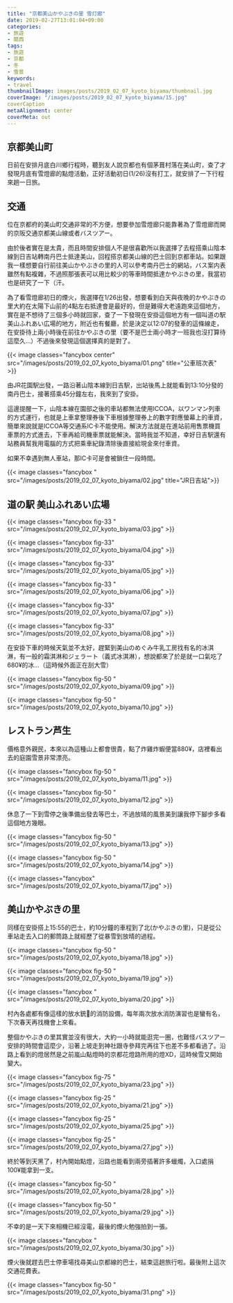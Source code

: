 ```yaml
---
title: "京都美山かやぶきの里 雪灯廊"
date: 2019-02-27T13:01:04+09:00
categories:
- 旅遊
- 關西
tags:
- 旅遊
- 京都
- 冬
- 雪景
keywords:
- travel
thumbnailImage: images/posts/2019_02_07_kyoto_biyama/thumbnail.jpg
coverImage: "/images/posts/2019_02_07_kyoto_biyama/15.jpg"
coverCaption
metaAlignment: center
coverMeta: out
---
```

<!--more-->
## 京都美山町

日前在安排月底白川鄉行程時，聽到友人說京都也有個茅葺村落在美山町，查了才發現月底有雪燈廊的點燈活動，正好活動初日(1/26)沒有打工，就安排了一下行程來趟一日旅。

## 交通

位在京都府的美山町交通非常的不方便，想要參加雪燈廊只能靠著為了雪燈廊而開的京阪交通京都美山線或者バスツアー。

由於後者實在是太貴，而且時間安排個人不是很喜歡所以我選擇了去程搭乘山陰本線到日吉站轉南丹巴士抵達美山，回程搭京都美山線的巴士回到京都車站。如果跟我一樣想要自行前往美山かやぶきの里的人可以參考南丹巴士的網站，バス案内表雖然有點複雜，不過照那張表可以用比較少的等車時間抵達かやぶきの里，我當初也是研究了一下（汗。

為了看雪燈廊初日的煙火，我選擇在1/26出發，想要看到白天與夜晚的かやぶきの里大約在太陽下山前的4點左右抵達會是最好的，但是難得大老遠跑來這個地方，實在是不想待了三個多小時就回家，查了一下發現在安掛這個地方有一個叫道の駅 美山ふれあい広場的地方，附近也有餐廳，於是決定以12:07的發車的這條線走，在安掛待上兩小時後在前往かやぶきの里（要不是巴士兩小時才一班我也沒打算待這麼久…）不過後來發現這個選擇真的是對了。

{{< image classes="fancybox center" src="/images/posts/2019_02_07_kyoto_biyama/01.png"  title="公車班次表" >}}

由JR花園駅出發，一路沿著山陰本線到日吉駅，出站後馬上就能看到13:10分發的南丹巴士，接著搭乘45分鐘左右，我來到了安掛。

這邊提醒一下，山陰本線在園部之後的車站都無法使用ICCOA，以ワンマン列車的方式運行，也就是上車拿整理券後下車根據整理券上的數字對應螢幕上的車資，簡單來說就是ICCOA等交通系IC卡不能使用。解決方法就是在進站前用售票機買車票的方式進去，下車再給司機車票就能解決。當時我並不知道，幸好日吉駅還有站務員幫我用電腦的方式把乘車紀錄清除後直接給現金來付車資。

如果不幸遇到無人車站，那IC卡可是會被鎖住一段時間。

{{< image classes="fancybox " src="/images/posts/2019_02_07_kyoto_biyama/02.jpg"  title="JR日吉站">}}

## 道の駅 美山ふれあい広場

{{< image classes="fancybox fig-33 " src="/images/posts/2019_02_07_kyoto_biyama/03.jpg" >}}

{{< image classes="fancybox fig-33" src="/images/posts/2019_02_07_kyoto_biyama/04.jpg" >}}

{{< image classes="fancybox fig-33" src="/images/posts/2019_02_07_kyoto_biyama/05.jpg" >}}

{{< image classes="fancybox fig-33 " src="/images/posts/2019_02_07_kyoto_biyama/06.jpg" >}}

{{< image classes="fancybox fig-33" src="/images/posts/2019_02_07_kyoto_biyama/07.jpg" >}}

{{< image classes="fancybox fig-33" src="/images/posts/2019_02_07_kyoto_biyama/08.jpg" >}}

在安掛下車的時候天氣並不太好，趕緊到美山のめぐみ牛乳工房找有名的冰淇淋，有一般的霜淇淋和ジェラート（義式冰淇淋），想說都來了於是就一口氣吃了680¥的冰…（這時候外面正在刮大雪）

{{< image classes="fancybox fig-50 " src="/images/posts/2019_02_07_kyoto_biyama/09.jpg" >}}

{{< image classes="fancybox fig-50 " src="/images/posts/2019_02_07_kyoto_biyama/10.jpg" >}}

## レストラン芦生

價格意外親民，本來以為這種山上都會很貴，點了炸雞炸蝦便當880¥，店裡看出去的庭園雪景非常漂亮。

{{< image classes="fancybox fig-50 " src="/images/posts/2019_02_07_kyoto_biyama/11.jpg" >}}

{{< image classes="fancybox fig-50 " src="/images/posts/2019_02_07_kyoto_biyama/12.jpg" >}}

休息了一下到雪停之後準備出發去等巴士，不過放晴的風景美到讓我停下腳步多看這個地方幾眼。

{{< image classes="fancybox fig-50 " src="/images/posts/2019_02_07_kyoto_biyama/13.jpg" >}}

{{< image classes="fancybox fig-50 " src="/images/posts/2019_02_07_kyoto_biyama/14.jpg" >}}



{{< image classes="fancybox" src="/images/posts/2019_02_07_kyoto_biyama/17.jpg" >}}

## 美山かやぶきの里

同樣在安掛搭上15:55的巴士，約10分鐘的車程到了北(かやぶきの里)，只是從公車站走去入口的郵筒路上就經歷了從暴雪到放晴的過程。

{{< image classes="fancybox fig-50 " src="/images/posts/2019_02_07_kyoto_biyama/18.jpg" >}}

{{< image classes="fancybox fig-50 " src="/images/posts/2019_02_07_kyoto_biyama/19.jpg" >}}

{{< image classes="fancybox " src="/images/posts/2019_02_07_kyoto_biyama/20.jpg" >}}

村內各處都有像這樣的放水銃的消防設備，每年兩次放水消防演習也是蠻有名，下次春天再找機會上來看。

整個かやぶきの里其實並沒有很大，大約一小時就能逛完一圈，也難怪バスツアー安排的時間會這麼少，沿著上坡走到神社跟寺參拜完再往下也差不多都看過了。沿路上看到的燈居然是之前嵐山點燈時的京都花燈路所用的燈XD，這時候雪又開始變大。

{{< image classes="fancybox fig-75 " src="/images/posts/2019_02_07_kyoto_biyama/23.jpg" >}}

{{< image classes="fancybox fig-25 " src="/images/posts/2019_02_07_kyoto_biyama/21.jpg" >}}

{{< image classes="fancybox fig-25 " src="/images/posts/2019_02_07_kyoto_biyama/25.jpg" >}}

{{< image classes="fancybox fig-25 " src="/images/posts/2019_02_07_kyoto_biyama/27.jpg" >}}

終於等到天黑了，村內開始點燈，沿路也能看到兩旁插著許多蠟燭，入口處捐100¥能拿到一支。

{{< image classes="fancybox fig-50 " src="/images/posts/2019_02_07_kyoto_biyama/28.jpg" >}}

{{< image classes="fancybox fig-50 " src="/images/posts/2019_02_07_kyoto_biyama/29.jpg" >}}

不幸的是一天下來相機已經沒電，最後的煙火勉強拍到一張。

{{< image classes="fancybox  " src="/images/posts/2019_02_07_kyoto_biyama/30.jpg" >}}

煙火後就趕去巴士停車場找尋美山京都線的巴士，結束這趟旅行啦。最後附上這次交通花費表。

{{< image classes="fancybox fig-50 " src="/images/posts/2019_02_07_kyoto_biyama/31.png" >}}